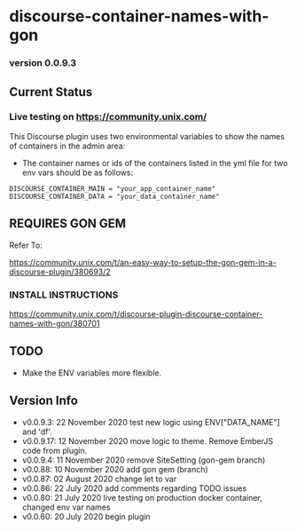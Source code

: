 # discourse-container-names-with-gon

### version 0.0.9.3

## Current Status

### Live testing on https://community.unix.com/

This Discourse plugin uses two environmental variables to show the names of containers in the admin area:

- The container names or ids of the containers listed in the yml file for two env vars should be as follows:

```
DISCOURSE_CONTAINER_MAIN = "your_app_container_name"
DISCOURSE_CONTAINER_DATA = "your_data_container_name"
```

## REQUIRES GON GEM

Refer To:

https://community.unix.com/t/an-easy-way-to-setup-the-gon-gem-in-a-discourse-plugin/380693/2

### INSTALL INSTRUCTIONS

https://community.unix.com/t/discourse-plugin-discourse-container-names-with-gon/380701

## TODO

- Make the ENV variables more flexible.

## Version Info

- v0.0.9.3: 22 November 2020 test new logic using ENV["DATA_NAME"] and 'df'.
- v0.0.9.17: 12 November 2020 move logic to theme. Remove EmberJS code from plugin.
- v0.0.9.4: 11 November 2020 remove SiteSetting (gon-gem branch)
- v0.0.88: 10 November 2020 add gon gem (branch)
- v0.0.87: 02 August 2020 change let to var
- v0.0.86: 22 July 2020 add comments regarding TODO issues
- v0.0.80: 21 July 2020 live testing on production docker container, changed env var names
- v0.0.60: 20 July 2020 begin plugin
